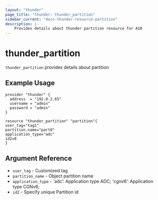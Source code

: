 ```yaml
---
layout: "thunder"
page_title: "thunder: thunder_partition"
sidebar_current: "docs-thunder-resource-partition"
description: |-
    Provides details about thunder partition resource for A10
---
```


# thunder\_partition

`thunder_partition` provides details about partition
## Example Usage


```hcl
provider "thunder" {
  address  = "192.0.2.65"
  username = "admin"
  password = "admin"
}

resource "thunder_partition" "partition"{
user_tag="tag1"
partition_name="part8"
application_type="adc"
id2=8
}
```

## Argument Reference

* `user_tag` - Customized tag
* `partition_name` - Object partition name
* `application_type` - 'adc’: Application type ADC; 'cgnv6’: Application type CGNv6;
* `id2` - Specify unique Partition id


